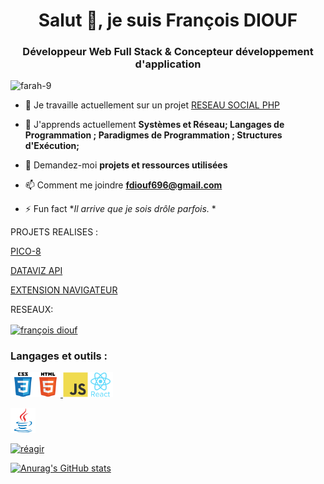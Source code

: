 <h1 align="center">Salut 👋, je suis François DIOUF</h1>
<h3 align="center">Développeur Web Full Stack & Concepteur développement d'application</h3>

<p align="left"> <img src="https://komarev.com/ghpvc/?username=farah-9&label=Profile%20views&color=0e75b6&style=flat" alt="farah-9" /> </p>

- 🔭 Je travaille actuellement sur un projet [RESEAU SOCIAL PHP](https://github.com/farah-9/projet-collectif---reseau-social-php-team_agathe_edward_francois)

- 🌱 J'apprends actuellement **Systèmes et Réseau; Langages de Programmation ; Paradigmes de Programmation ; Structures d'Exécution;**

- 💬 Demandez-moi **projets et ressources utilisées**

- 📫 Comment me joindre **fdiouf696@gmail.com**

- ⚡ Fun fact **Il arrive que je sois drôle parfois.* *

PROJETS REALISES : 

[PICO-8](https://github.com/farah-9/projet-collectif---pico8-les-twix-piou)

[DATAVIZ API](https://github.com/farah-9/projet-collectif---dataviz-api-agathe-francois-marion)

[EXTENSION NAVIGATEUR](https://github.com/farah-9/projet-collectif---extension-chrome-team-aissata-elsa-francois-seb)

RESEAUX:

<a href="https://www.linkedin.com/in/fran%C3%A7ois-diouf/" target="blank"><img align="center" src="https://raw.githubusercontent.com/rahuldkjain/github-profile-readme-generator/master/src/images/icons/Social/linked-in-alt.svg" alt="françois diouf" height="30" width="40" /></a></p>
<h3 align="left">Langages et outils :</h3>
<p align="left"> <a href="https://www.w3schools.com/css/"target="_blank" rel="noreferrer"><img src="https://raw.githubusercontent.com/devicons/devicon/master/icons/css3/css3-original-wordmark.svg" alt="css3" width="40"height="40"/></a><a href="https://www.w3.org/html/" target="_blank"rel="noreferrer"><img src="https://raw.githubusercontent.com/devicons/devicon/master/icons/html5/html5-original-wordmark.svg" alt="html5" width="40" height="40"/></a><a href="https://developer.mozilla.org/en-US/docs/Web/JavaScript" cible ="_blank" rel="noreferrer"> <img src="https://raw.githubusercontent.com/devicons/devicon/master/icons/javascript/javascript-original.svg" alt="javascript" width="40" height="40"/ ></a><a href="https://reactjs.org/"target="_blank"rel="noreferrer"><img src="https://raw.githubusercontent.com/devicons/devicon/master/icons/react/react-original-wordmark.svg" alt="réagir" width="40" height="40"/></a></p><a href="https://reactjs.org/" target="_blank" rel="noreferrer"> </a></p><img src="https://raw.githubusercontent.com/devicons/devicon/master/icons/java/java-original.svg" alt="réagir" width="40" height="40"/></a></p><a href="https://www.java.com/fr/download/help/whatis_java.html" target="_blank" rel="noreferrer"> <img src="https://restez-curieux.ovh/wp-content/uploads/2023/05/python.png" alt="réagir" width="40" height="40"/></a></p><a href="https://www.python.org/" target="_blank" rel="noreferrer"> 


[![Anurag's GitHub stats](https://github-readme-stats.vercel.app/api?username=farah-9)](https://github.com/anuraghazra/github-readme-stats)
